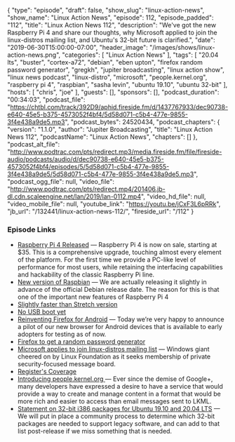 {
  "type": "episode",
  "draft": false,
  "show_slug": "linux-action-news",
  "show_name": "Linux Action News",
  "episode": 112,
  "episode_padded": "112",
  "title": "Linux Action News 112",
  "description": "We've got the new Raspberry Pi 4 and share our thoughts, why Microsoft applied to join the linux-distros mailing list, and Ubuntu's 32-bit future is clarified.",
  "date": "2019-06-30T15:00:00-07:00",
  "header_image": "/images/shows/linux-action-news.png",
  "categories": [
    "Linux Action News"
  ],
  "tags": [
    "20.04 lts",
    "buster",
    "cortex-a72",
    "debian",
    "eben upton",
    "firefox random password generator",
    "gregkh",
    "jupiter broadcasting",
    "linux action show",
    "linux news podcast",
    "linux-distro",
    "microsoft",
    "people.kernel.org",
    "raspberry pi 4",
    "raspbian",
    "sasha levin",
    "ubuntu 19.10",
    "ubuntu 32-bit"
  ],
  "hosts": [
    "chris",
    "joe"
  ],
  "guests": [],
  "sponsors": [],
  "podcast_duration": "00:34:03",
  "podcast_file": "https://chtbl.com/track/392D9/aphid.fireside.fm/d/1437767933/dec90738-e640-45e5-b375-4573052f4bf4/5d58d071-c5b4-477e-9855-3f4e438a9de5.mp3",
  "podcast_bytes": 24520434,
  "podcast_chapters": {
    "version": "1.1.0",
    "author": "Jupiter Broadcasting",
    "title": "Linux Action News 112",
    "podcastName": "Linux Action News",
    "chapters": []
  },
  "podcast_alt_file": "http://www.podtrac.com/pts/redirect.mp3/media.fireside.fm/file/fireside-audio/podcasts/audio/d/dec90738-e640-45e5-b375-4573052f4bf4/episodes/5/5d58d071-c5b4-477e-9855-3f4e438a9de5/5d58d071-c5b4-477e-9855-3f4e438a9de5.mp3",
  "podcast_ogg_file": null,
  "video_file": "http://www.podtrac.com/pts/redirect.mp4/201406.jb-dl.cdn.scaleengine.net/lan/2019/lan-0112.mp4",
  "video_hd_file": null,
  "video_mobile_file": null,
  "youtube_link": "https://youtu.be/jCxF3L6pRRk",
  "jb_url": "/132441/linux-action-news-112/",
  "fireside_url": "/112"
}


### Episode Links

  * [Raspberry Pi 4 Released](https://www.raspberrypi.org/blog/raspberry-pi-4-on-sale-now-from-35/ "Raspberry Pi 4 Released") — Raspberry Pi 4 is now on sale, starting at $35. This is a comprehensive upgrade, touching almost every element of the platform. For the first time we provide a PC-like level of performance for most users, while retaining the interfacing capabilities and hackability of the classic Raspberry Pi line.
  * [New version of Raspbian](https://www.raspberrypi.org/blog/buster-the-new-version-of-raspbian/ "New version of Raspbian") — We are actually releasing it slightly in advance of the official Debian release date. The reason for this is that one of the important new features of Raspberry Pi 4 
  * [Slightly faster than Stretch version](https://www.phoronix.com/scan.php?page=article&item=raspbian-10-benchmarks "Slightly faster than Stretch version")
  * [No USB boot yet](https://www.raspberrypi.org/blog/raspberry-pi-4-on-sale-now-from-35/#comment-1510410 "No USB boot yet")
  * [Reinventing Firefox for Android](https://blog.mozilla.org/futurereleases/2019/06/27/reinventing-firefox-for-android-a-preview/ "Reinventing Firefox for Android") — Today we’re very happy to announce a pilot of our new browser for Android devices that is available to early adopters for testing as of now. 
  * [Firefox to get a random password generator](https://www.zdnet.com/article/firefox-to-get-a-random-password-generator-like-chrome/ "Firefox to get a random password generator")
  * [Microsoft applies to join linux-distros mailing list](https://www.openwall.com/lists/oss-security/2019/06/26/2 "Microsoft applies to join linux-distros mailing list") — Windows giant cheered on by Linux Foundation as it seeks membership of private security-focused message board.
  * [Register's Coverage](https://www.theregister.co.uk/2019/06/27/microsoft_linux_distro_list/ "Register's Coverage")
  * [Introducing people.kernel.org ](https://people.kernel.org/monsieuricon/introducing-people-kernel-org "Introducing people.kernel.org ") — Ever since the demise of Google+, many developers have expressed a desire to have a service that would provide a way to create and manage content in a format that would be more rich and easier to access than email messages sent to LKML. 
  * [Statement on 32-bit i386 packages for Ubuntu 19.10 and 20.04 LTS](https://ubuntu.com/blog/statement-on-32-bit-i386-packages-for-ubuntu-19-10-and-20-04-lts "Statement on 32-bit i386 packages for Ubuntu 19.10 and 20.04 LTS") — We will put in place a community process to determine which 32-bit packages are needed to support legacy software, and can add to that list post-release if we miss something that is needed.



